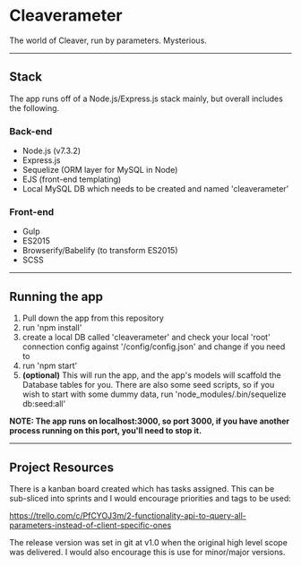 # Cleaverameter
The world of Cleaver, run by parameters. Mysterious.

---

## Stack
The app runs off of a Node.js/Express.js stack mainly, but overall includes the following.

### Back-end
* Node.js (v7.3.2)
* Express.js
* Sequelize (ORM layer for MySQL in Node)
* EJS (front-end templating)
* Local MySQL DB which needs to be created and named 'cleaverameter'

### Front-end
* Gulp
* ES2015
* Browserify/Babelify (to transform ES2015)
* SCSS

---

## Running the app

1. Pull down the app from this repository
2. run 'npm install'
3. create a local DB called 'cleaverameter' and check your local 'root' connection config against '/config/config.json' and change if you need to
4. run 'npm start'
5. **(optional)** This will run the app, and the app's models will scaffold the Database tables for you. There are also some seed scripts, so if you wish to start with some dummy data, run 'node_modules/.bin/sequelize db:seed:all'

**NOTE: The app runs on localhost:3000, so port 3000, if you have another process running on this port, you'll need to stop it.**

---

## Project Resources

There is a kanban board created which has tasks assigned. This can be sub-sliced into sprints and I would encourage priorities and tags to be used:

https://trello.com/c/PfCYOJ3m/2-functionality-api-to-query-all-parameters-instead-of-client-specific-ones

The release version was set in git at v1.0 when the original high level scope was delivered. I would also encourage this is use for minor/major versions.
